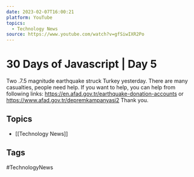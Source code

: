 ```yaml
---
date: 2023-02-07T16:00:21
platform: YouTube
topics:
  - Technology News
source: https://www.youtube.com/watch?v=gfSiwIXR2Po
---
```

# 30 Days of Javascript | Day 5

Two .7.5 magnitude earthquake struck Turkey yesterday. There are many casualties, people need help. If you want to help, you can help from following links:
https://en.afad.gov.tr/earthquake-donation-accounts
or 
https://www.afad.gov.tr/depremkampanyasi2
Thank you.

## Topics
- [[Technology News]]

## Tags
#TechnologyNews